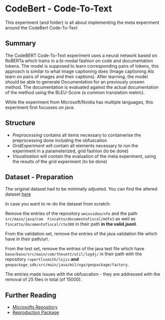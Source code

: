 # CodeBert - Code-To-Text

This experiment (and folder) is all about implementing the meta experiment around the CodeBert Code-To-Text 

## Summary

The CodeBERT Code-To-Text experiment uses a neural network based on RoBERTa which trains in a bi-modal fashion on code and documentation tokens. 
The model is supposed to learn corresponding pairs of tokens, this approach is similar to what image captioning does (Image captioning AIs learn on pairs of images and their captions).
After learning, the model should be able to generate Documentation for an previously unseen method. 
The documentation is evaluated against the actual documentation of the method using the BLEU-Score (a common translation metric). 

While the experiment from Microsoft/Nvidia has multiple languages, this experiment first focusses on java. 

## Structure

- *Preprocessing* contains all items necessary to containerise the preprocessing done including the obfuscation
- *GridExperiment* will contain all elements necessary to run the experiment in a parameterized, grid fashion (to be done)
- *Visualisation* will contain the evaluation of the meta experiment, using the results of the grid experiment (to be done)

## Dataset - Preparation 

The original dataset had to be minimally adjusted. You can find the altered dataset [here](https://surfdrive.surf.nl/files/index.php/f/8713322177)

In case you want to re-do the dataset from scratch:

Remove the entries of the repository `wmixvideo/nfe` and the path ` src/main/java/com 
Fincatto/documentofiscal/mdfe3` as well as `fincatto/documentofiscal/cte300` in their path **in the valid.jsonl**.

From the validation set, remove the entries of the java validation file which have  in their path/url. 

From the test set, remove the entries of the java test file which have `base/base/src/main/com/thesett/util/log4j/` in their path with the repository `rupertlssmith/lojix` **and** `geopackage_sdk/src/main/java/mil/nga/geopackage/factory`.

The entries made issues with the obfuscation - they are addressed with the removal of 25 files in total (of 15000).

## Further Reading 

- [Microsofts Repository](https://github.com/microsoft/CodeXGLUE/tree/main/Code-Text/code-to-text)
- [Reproduction Package](https://github.com/ciselab/CodeBert-CodeToText-Reproduction)
